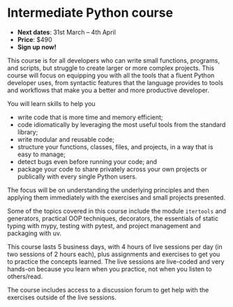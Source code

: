 # Intermediate Python course

- **Next dates**: 31st March – 4th April
- **Price**: $490
- **Sign up now!**

This course is for all developers who can write small functions, programs, and scripts, but struggle to create larger or more complex projects.
This course will focus on equipping you with all the tools that a fluent Python developer uses, from syntactic features that the language provides to tools and workflows that make you a better and more productive developer.

You will learn skills to help you

 - write code that is more time and memory efficient;
 - code idiomatically by leveraging the most useful tools from the standard library;
 - write modular and reusable code;
 - structure your functions, classes, files, and projects, in a way that is easy to manage;
 - detect bugs even before running your code; and
 - package your code to share privately across your own projects or publically with every single Python users.

The focus will be on understanding the underlying principles and then applying them immediately with the exercises and small projects presented.

Some of the topics covered in this course include the module `itertools` and generators, practical OOP techniques, decorators, the essentials of static typing with mypy, testing with pytest, and project management and packaging with uv.

This course lasts 5 business days, with 4 hours of live sessions per day (in two sessions of 2 hours each), plus assignments and exercises to get you to practice the concepts learned.
The live sessions are live-coded and very hands-on because you learn when you practice, not when you listen to others/read.

The course includes access to a discussion forum to get help with the exercises outside of the live sessions.
